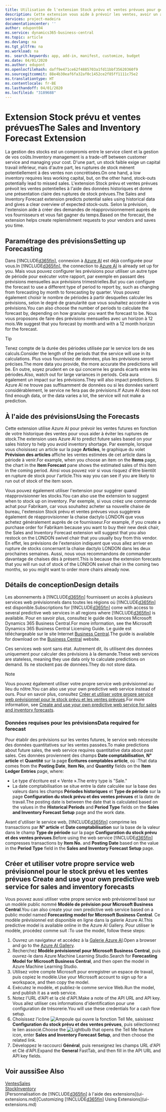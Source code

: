 ```yaml
---
title: Utilisation de l'extension Stock prévu et ventes prévues pour gérer le stock | Microsoft Docs
description: Cette extension vous aide à prévoir les ventes, avoir un aperçu clair des ruptures de stock prévues et même créer des demandes de réapprovisionnement aux fournisseurs.
services: project-madeira
documentationcenter: ''
author: edupont04
ms.service: dynamics365-business-central
ms.topic: article
ms.devlang: na
ms.tgt_pltfrm: na
ms.workload: na
ms. search.keywords: app, add-in, manifest, customize, budget
ms.date: 04/01/2020
ms.author: edupont
ms.openlocfilehash: daff9e471ce62f4885703a1fd11bbf35620360f9
ms.sourcegitcommit: 88e4b30eaf6fa32af0c1452ce2f85ff1111c75e2
ms.translationtype: HT
ms.contentlocale: fr-BE
ms.lasthandoff: 04/01/2020
ms.locfileid: "3189688"
---
```

# <a name="the-sales-and-inventory-forecast-extension"></a><span data-ttu-id="3f2a8-103">Extension Stock prévu et ventes prévues</span><span class="sxs-lookup"><span data-stu-id="3f2a8-103">The Sales and Inventory Forecast Extension</span></span>
<span data-ttu-id="3f2a8-104">La gestion des stocks est un compromis entre le service client et la gestion de vos coûts.</span><span class="sxs-lookup"><span data-stu-id="3f2a8-104">Inventory management is a trade-off between customer service and managing your cost.</span></span> <span data-ttu-id="3f2a8-105">D'une part, un stock faible exige un capital travail inférieur, mais d'autre part, les ruptures de stock mènent potentiellement à des ventes non concrétisées.</span><span class="sxs-lookup"><span data-stu-id="3f2a8-105">On one hand, a low inventory requires less working capital, but, on the other hand, stock-outs potentially lead to missed sales.</span></span> <span data-ttu-id="3f2a8-106">L'extension Stock prévu et ventes prévues prévoit les ventes potentielles à l'aide des données historiques et donne une présentation claire des ruptures de stock prévues.</span><span class="sxs-lookup"><span data-stu-id="3f2a8-106">The Sales and Inventory Forecast extension predicts potential sales using historical data and gives a clear overview of expected stock-outs.</span></span> <span data-ttu-id="3f2a8-107">Selon la prévision, l'extension aide à créer des demandes de réapprovisionnement auprès de vos fournisseurs et vous fait gagner du temps.</span><span class="sxs-lookup"><span data-stu-id="3f2a8-107">Based on the forecast, the extension helps create replenishment requests to your vendors and saves you time.</span></span>  

## <a name="setting-up-forecasting"></a><span data-ttu-id="3f2a8-108">Paramétrage des prévisions</span><span class="sxs-lookup"><span data-stu-id="3f2a8-108">Setting up Forecasting</span></span>
<span data-ttu-id="3f2a8-109">Dans [!INCLUDE[d365fin](includes/d365fin_md.md)], connexion à [Azure AI](https://azure.microsoft.com/overview/ai-platform/) est déjà configurée pour vous.</span><span class="sxs-lookup"><span data-stu-id="3f2a8-109">In [!INCLUDE[d365fin](includes/d365fin_md.md)], the connection to [Azure AI](https://azure.microsoft.com/overview/ai-platform/) is already set up for you.</span></span> <span data-ttu-id="3f2a8-110">Mais vous pouvez configurer les prévisions pour utiliser un autre type de période pour exécuter votre rapport, par exemple en passant des prévisions mensuelles aux prévisions trimestrielles.</span><span class="sxs-lookup"><span data-stu-id="3f2a8-110">But you can configure the forecast to use a different type of period to report by, such as changing from forecasting by month to forecasting by quarter.</span></span> <span data-ttu-id="3f2a8-111">Vous pouvez également choisir le nombre de périodes à partir desquelles calculer les prévisions, selon le degré de granularité que vous souhaitez accorder à vos prévisions.</span><span class="sxs-lookup"><span data-stu-id="3f2a8-111">You can also choose the number of periods to calculate the forecast by, depending on how granular you want the forecast to be.</span></span> <span data-ttu-id="3f2a8-112">Nous vous proposons de faire des prévisions mensuelles avec un horizon à 12 mois.</span><span class="sxs-lookup"><span data-stu-id="3f2a8-112">We suggest that you forecast by month and with a 12 month horizon for the forecast.</span></span> 

> [!TIP]  
>   <span data-ttu-id="3f2a8-113">Tenez compte de la durée des périodes utilisée par le service lors de ses calculs.</span><span class="sxs-lookup"><span data-stu-id="3f2a8-113">Consider the length of the periods that the service will use in its calculations.</span></span> <span data-ttu-id="3f2a8-114">Plus vous fournissez de données, plus les prévisions seront précises.</span><span class="sxs-lookup"><span data-stu-id="3f2a8-114">The more data you provide, the more accurate the predictions will be.</span></span> <span data-ttu-id="3f2a8-115">En outre, soyez prudent en ce qui concerne les grands écarts entre les périodes.</span><span class="sxs-lookup"><span data-stu-id="3f2a8-115">Also, watch out for large variances in periods.</span></span> <span data-ttu-id="3f2a8-116">Cela aura également un impact sur les prévisions.</span><span class="sxs-lookup"><span data-stu-id="3f2a8-116">They will also impact predictions.</span></span> <span data-ttu-id="3f2a8-117">Si Azure AI ne trouve pas suffisamment de données ou si les données varient considérablement, le service ne fera pas de prévisions.</span><span class="sxs-lookup"><span data-stu-id="3f2a8-117">If Azure AI does not find enough data, or the data varies a lot, the service will not make a prediction.</span></span>

## <a name="using-the-forecasts"></a><span data-ttu-id="3f2a8-118">À l'aide des prévisions</span><span class="sxs-lookup"><span data-stu-id="3f2a8-118">Using the Forecasts</span></span>
<span data-ttu-id="3f2a8-119">Cette extension utilise Azure AI pour prévoir les ventes futures en fonction de votre historique des ventes pour vous aider à éviter les ruptures de stock.</span><span class="sxs-lookup"><span data-stu-id="3f2a8-119">The extension uses Azure AI to predict future sales based on your sales history to help you avoid inventory shortage.</span></span> <span data-ttu-id="3f2a8-120">Par exemple, lorsque vous choisissez un article sur la page **Articles**, le graphique du volet **Prévision des articles** affiche les ventes estimées de cet article dans la période à venir.</span><span class="sxs-lookup"><span data-stu-id="3f2a8-120">For example, when you choose an item on the **Items** page, the chart in the **Item Forecast** pane shows the estimated sales of this item in the coming period.</span></span> <span data-ttu-id="3f2a8-121">Ainsi vous pouvez voir si vous risquez d'être bientôt en rupture de stock pour l'article.</span><span class="sxs-lookup"><span data-stu-id="3f2a8-121">This way you can see if you are likely to run out of stock of the item soon.</span></span>  

<span data-ttu-id="3f2a8-122">Vous pouvez également utiliser l'extension pour suggérer quand réapprovisionner les stocks.</span><span class="sxs-lookup"><span data-stu-id="3f2a8-122">You can also use the extension to suggest when to stock up on inventory.</span></span> <span data-ttu-id="3f2a8-123">Par exemple, si vous créez une commande achat pour Fabrikam, car vous souhaitez acheter sa nouvelle chaise de bureau, l'extension Stock prévu et ventes prévues vous suggèrera également de réapprovisionner la chaise dactylo LONDON que vous achetez généralement auprès de ce fournisseur.</span><span class="sxs-lookup"><span data-stu-id="3f2a8-123">For example, if you create a purchase order for Fabrikam because you want to buy their new desk chair, the Sales and Inventory Forecast extension will suggest that you also restock on the LONDON swivel chair that you usually buy from this vendor.</span></span> <span data-ttu-id="3f2a8-124">En effet, les prévisions de l'extension indiquent que vous allez arriver en rupture de stocks concernant la chaise dactylo LONDON dans les deux prochaines semaines. Aussi, nous vous recommandons de commander davantage de chaises dès à présent.</span><span class="sxs-lookup"><span data-stu-id="3f2a8-124">This is because the extension forecasts that you will run out of stock of the LONDON swivel chair in the coming two months, so you might want to order more chairs already now.</span></span>  

## <a name="design-details"></a><span data-ttu-id="3f2a8-125">Détails de conception</span><span class="sxs-lookup"><span data-stu-id="3f2a8-125">Design details</span></span>
<span data-ttu-id="3f2a8-126">Les abonnements à [!INCLUDE[d365fin](includes/d365fin_md.md)] fournissent un accès à plusieurs services web prévisionnels dans toutes les régions où [!INCLUDE[d365fin](includes/d365fin_md.md)] est disponible.</span><span class="sxs-lookup"><span data-stu-id="3f2a8-126">Subscriptions for [!INCLUDE[d365fin](includes/d365fin_md.md)] come with access to several predictive web services in all regions where [!INCLUDE[d365fin](includes/d365fin_md.md)] is available.</span></span> <span data-ttu-id="3f2a8-127">Pour en savoir plus, consultez le guide des licences Microsoft Dynamics 365 Business Central.</span><span class="sxs-lookup"><span data-stu-id="3f2a8-127">For more information, see the Microsoft Dynamics 365 Business Central Licensing Guide.</span></span> <span data-ttu-id="3f2a8-128">Le guide est téléchargeable sur le site Internet [Business Central](https://dynamics.microsoft.com/en-us/business-central/overview/).</span><span class="sxs-lookup"><span data-stu-id="3f2a8-128">The guide is available for download on the [Business Central](https://dynamics.microsoft.com/en-us/business-central/overview/) website.</span></span> 

<span data-ttu-id="3f2a8-129">Ces services web sont sans état. Autrement dit, ils utilisent des données uniquement pour calculer des prévisions à la demande.</span><span class="sxs-lookup"><span data-stu-id="3f2a8-129">These web services are stateless, meaning they use data only to calculate predictions on demand.</span></span> <span data-ttu-id="3f2a8-130">Ils ne stockent pas de données.</span><span class="sxs-lookup"><span data-stu-id="3f2a8-130">They do not store data.</span></span>

> [!NOTE]  
>   <span data-ttu-id="3f2a8-131">Vous pouvez également utiliser votre propre service web prévisionnel au lieu du nôtre.</span><span class="sxs-lookup"><span data-stu-id="3f2a8-131">You can also use your own predictive web service instead of ours.</span></span> <span data-ttu-id="3f2a8-132">Pour en savoir plus, consultez [Créer et utiliser votre propre service web prévisionnel pour le stock prévu et les ventes prévues](#AnchorText).</span><span class="sxs-lookup"><span data-stu-id="3f2a8-132">For more information, see [Create and use your own predictive web service for sales and inventory forecasts](#AnchorText).</span></span> 

### <a name="data-required-for-forecast"></a><span data-ttu-id="3f2a8-133">Données requises pour les prévisions</span><span class="sxs-lookup"><span data-stu-id="3f2a8-133">Data required for forecast</span></span>
<span data-ttu-id="3f2a8-134">Pour établir des prévisions sur les ventes futures, le service web nécessite des données quantitatives sur les ventes passées.</span><span class="sxs-lookup"><span data-stu-id="3f2a8-134">To make predictions about future sales, the web service requires quantitative data about past sales.</span></span> <span data-ttu-id="3f2a8-135">Ces données proviennent des champs **Date comptabilisation**, **N° article** et **Quantité** sur la page **Écritures comptables article**, où :</span><span class="sxs-lookup"><span data-stu-id="3f2a8-135">That data comes from the **Posting Date**, **Item No**, and **Quantity** fields on the **Item Ledger Entries** page, where:</span></span>
-    <span data-ttu-id="3f2a8-136">Le type d'écriture est « Vente ».</span><span class="sxs-lookup"><span data-stu-id="3f2a8-136">The entry type is "Sale."</span></span>
- <span data-ttu-id="3f2a8-137">La date comptabilisation se situe entre la date calculée sur la base des valeurs dans les champs **Périodes historiques** et **Type de période** sur la page **Configuration du stock prévu et des ventes prévues** et la date de travail.</span><span class="sxs-lookup"><span data-stu-id="3f2a8-137">The posting date is between the date that is calculated based on the values in the **Historical Periods** and **Period Type** fields on the **Sales and Inventory Forecast Setup** page and the work date.</span></span>

<span data-ttu-id="3f2a8-138">Avant d'utiliser le service web, [!INCLUDE[d365fin](includes/d365fin_md.md)] comprime les transactions par **N° article** et **Date comptabilisation** sur la base de la valeur dans le champ **Type de période** sur la page **Configuration du stock prévu et des ventes prévues**.</span><span class="sxs-lookup"><span data-stu-id="3f2a8-138">Before using the web service [!INCLUDE[d365fin](includes/d365fin_md.md)] compresses transactions by **Item No.** and **Posting Date** based on the value in the **Period Type** field in the **Sales and Inventory Forecast Setup** page.</span></span>

## <a name="create-and-use-your-own-predictive-web-service-for-sales-and-inventory-forecasts"></a><span data-ttu-id="3f2a8-139"><a name="AnchorText"> </a>Créer et utiliser votre propre service web prévisionnel pour le stock prévu et les ventes prévues</span><span class="sxs-lookup"><span data-stu-id="3f2a8-139"><a name="AnchorText"> </a>Create and use your own predictive web service for sales and inventory forecasts</span></span>
<span data-ttu-id="3f2a8-140">Vous pouvez aussi utiliser votre propre service web prévisionnel basé sur un modèle public nommé **Modèle de prévision pour Microsoft Business Central**.</span><span class="sxs-lookup"><span data-stu-id="3f2a8-140">You can also create your own predictive web service based on a public model named **Forecasting model for Microsoft Business Central**.</span></span> <span data-ttu-id="3f2a8-141">Ce modèle prévisionnel est disponible en ligne dans la galerie Azure AI.</span><span class="sxs-lookup"><span data-stu-id="3f2a8-141">This predictive model is available online in the Azure AI Gallery.</span></span> <span data-ttu-id="3f2a8-142">Pour utiliser le modèle, procédez comme suit :</span><span class="sxs-lookup"><span data-stu-id="3f2a8-142">To use the model, follow these steps:</span></span>  

1. <span data-ttu-id="3f2a8-143">Ouvrez un navigateur et accédez à la [Galerie Azure AI](https://go.microsoft.com/fwlink/?linkid=828352).</span><span class="sxs-lookup"><span data-stu-id="3f2a8-143">Open a browser and go to the [Azure AI Gallery](https://go.microsoft.com/fwlink/?linkid=828352).</span></span>  
2. <span data-ttu-id="3f2a8-144">Recherchez **Modèle prévisionnel pour Microsoft Business Central**, puis ouvrez-le dans Azure Machine Learning Studio.</span><span class="sxs-lookup"><span data-stu-id="3f2a8-144">Search for **Forecasting Model for Microsoft Business Central**, and then open the model in Azure Machine Learning Studio.</span></span>  
3. <span data-ttu-id="3f2a8-145">Utilisez votre compte Microsoft pour enregistrer un espace de travail, puis copiez le modèle.</span><span class="sxs-lookup"><span data-stu-id="3f2a8-145">Use your Microsoft account to sign up for a workspace, and then copy the model.</span></span>  
4. <span data-ttu-id="3f2a8-146">Exécutez le modèle, et publiez-le comme service Web.</span><span class="sxs-lookup"><span data-stu-id="3f2a8-146">Run the model, and publish it as a web service.</span></span>  
5. <span data-ttu-id="3f2a8-147">Notez l'URL d'API et la clé d'API.</span><span class="sxs-lookup"><span data-stu-id="3f2a8-147">Make a note of the API URL and API key.</span></span> <span data-ttu-id="3f2a8-148">Vous allez utiliser ces informations d'identification pour une configuration de trésorerie.</span><span class="sxs-lookup"><span data-stu-id="3f2a8-148">You will use these credentials for a cash flow setup.</span></span>  
6. <span data-ttu-id="3f2a8-149">Choisissez l'icône ![Ampoule qui ouvre la fonction Tell Me](media/ui-search/search_small.png "Dites-moi ce que vous voulez faire"), saisissez **Configuration du stock prévu et des ventes prévues**, puis sélectionnez le lien associé.</span><span class="sxs-lookup"><span data-stu-id="3f2a8-149">Choose the ![Lightbulb that opens the Tell Me feature](media/ui-search/search_small.png "Tell me what you want to do") icon, enter **Sales and Inventory Forecast Setup**, and then choose the related link.</span></span>  
7. <span data-ttu-id="3f2a8-150">Développez le raccourci **Général**, puis renseignez les champs URL d'API et Clé d'API.</span><span class="sxs-lookup"><span data-stu-id="3f2a8-150">Expand the **General** FastTab, and then fill in the API URL and API key fields.</span></span>  


## <a name="see-also"></a><span data-ttu-id="3f2a8-151">Voir aussi</span><span class="sxs-lookup"><span data-stu-id="3f2a8-151">See Also</span></span>
[<span data-ttu-id="3f2a8-152">Ventes</span><span class="sxs-lookup"><span data-stu-id="3f2a8-152">Sales</span></span>](sales-manage-sales.md)  
[<span data-ttu-id="3f2a8-153">Stock</span><span class="sxs-lookup"><span data-stu-id="3f2a8-153">Inventory</span></span>](inventory-manage-inventory.md)  
<span data-ttu-id="3f2a8-154">[Personnalisation de [!INCLUDE[d365fin](includes/d365fin_md.md)] à l'aide des extensions](ui-extensions.md)</span><span class="sxs-lookup"><span data-stu-id="3f2a8-154">[Customizing [!INCLUDE[d365fin](includes/d365fin_md.md)] Using Extensions](ui-extensions.md)</span></span>  
